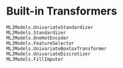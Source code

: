 # Built-in Transformers


```@docs
MLJModels.UnivariateStandardizer
MLJModels.Standardizer
MLJModels.OneHotEncoder
MLJModels.FeatureSelector
MLJModels.UnivariateBoxCoxTransformer
MLJModels.UnivariateDiscretizer
MLJModels.FillImputer
```
